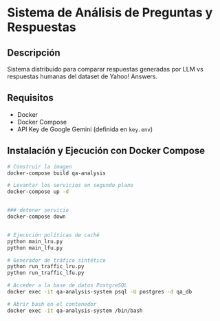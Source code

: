 # Sistema de Análisis de Preguntas y Respuestas

## Descripción
Sistema distribuido para comparar respuestas generadas por LLM vs respuestas humanas del dataset de Yahoo! Answers.


## Requisitos
- Docker
- Docker Compose
- API Key de Google Gemini (definida en `key.env`)

## Instalación y Ejecución con Docker Compose
```bash
# Construir la imagen
docker-compose build qa-analysis

# Levantar los servicios en segundo plano
docker-compose up -d


### detener servicio
docker-compose down


# Ejecución políticas de caché
python main_lru.py
python main_lfu.py

# Generador de tráfico sintético 
python run_traffic_lru.py
python run_traffic_lfu.py

# Acceder a la base de datos PostgreSQL
docker exec -it qa-analysis-system psql -U postgres -d qa_db

# Abrir bash en el contenedor
docker exec -it qa-analysis-system /bin/bash



